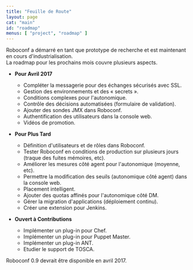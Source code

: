 ```yaml
---
title: "Feuille de Route"
layout: page
cat: "main"
id: "roadmap"
menus: [ "project", "roadmap" ]
---
```


Roboconf a démarré en tant que prototype de recherche et est maintenant en cours d'industrialisation.  
La roadmap pour les prochains mois couvre plusieurs aspects.


* **Pour Avril 2017**

	* Compléter la messagerie pour des échanges sécurisés avec SSL.
	* Gestion des environnements et des « secrets ».
	* Conditions complexes pour l'autonomique.
	* Contrôle des décisions automatisées (formulaire de validation).
	* Ajouter des sondes JMX dans Roboconf.
	* Authentification des utilisateurs dans la console web.
	* Vidéos de promotion.


* **Pour Plus Tard**

	* Définition d'utilisateurs et de rôles dans Roboconf.
	* Tester Roboconf en conditions de production sur plusieurs jours (traque des fuites mémoires, etc).
	* Améliorer les mesures côté agent pour l'autonomique (moyenne, etc).
	* Permettre la modification des seuils (autonomique côté agent) dans la console web.
	* Placement intelligent.
	* Ajouter des quotas affinés pour l'autonomique côté DM.
	* Gérer la migration d'applications (déploiement continu).
	* Créer une extension pour Jenkins.


* **Ouvert à Contributions**

	* Implémenter un plug-in pour Chef.
	* Implémenter un plug-in pour Puppet Master.
	* Implémenter un plug-in ANT.
	* Etudier le support de TOSCA.


Roboconf 0.9 devrait être disponible en avril 2017.
